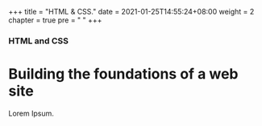+++
title = "HTML & CSS."
date = 2021-01-25T14:55:24+08:00
weight = 2
chapter = true
pre = "<i class='fab fa-html5'></i> "
+++

### HTML and CSS

# Building the foundations of a web site

Lorem Ipsum.